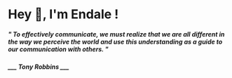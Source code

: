 <h1 title="head"> Hey 👋, I'm Endale !</h1>

**<h5><i>" To effectively communicate, we must realize that we are all different in the way we perceive the world and use this understanding as a guide to our communication with others. "</i></h5>**

*<b>___ Tony Robbins ___</b>*
